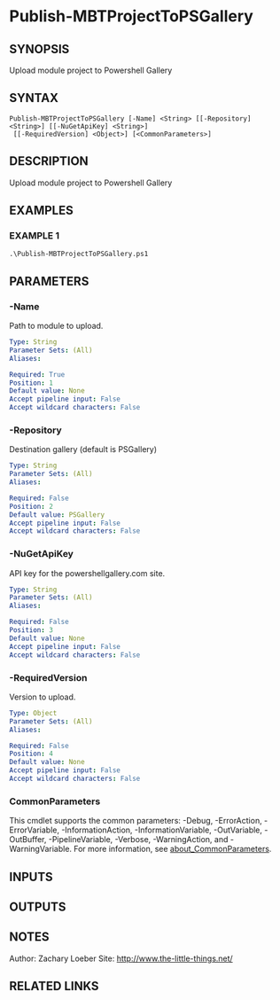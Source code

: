 ﻿---
external help file: ModuleBuildToolsTemp-help.xml
Module Name: ModuleBuildToolsTemp
online version: https://github.com/zloeber/ModuleBuild
schema: 2.0.0
---

# Publish-MBTProjectToPSGallery

## SYNOPSIS
Upload module project to Powershell Gallery

## SYNTAX

```
Publish-MBTProjectToPSGallery [-Name] <String> [[-Repository] <String>] [[-NuGetApiKey] <String>]
 [[-RequiredVersion] <Object>] [<CommonParameters>]
```

## DESCRIPTION
Upload module project to Powershell Gallery

## EXAMPLES

### EXAMPLE 1
```
.\Publish-MBTProjectToPSGallery.ps1
```

## PARAMETERS

### -Name
Path to module to upload.

```yaml
Type: String
Parameter Sets: (All)
Aliases:

Required: True
Position: 1
Default value: None
Accept pipeline input: False
Accept wildcard characters: False
```

### -Repository
Destination gallery (default is PSGallery)

```yaml
Type: String
Parameter Sets: (All)
Aliases:

Required: False
Position: 2
Default value: PSGallery
Accept pipeline input: False
Accept wildcard characters: False
```

### -NuGetApiKey
API key for the powershellgallery.com site.

```yaml
Type: String
Parameter Sets: (All)
Aliases:

Required: False
Position: 3
Default value: None
Accept pipeline input: False
Accept wildcard characters: False
```

### -RequiredVersion
Version to upload.

```yaml
Type: Object
Parameter Sets: (All)
Aliases:

Required: False
Position: 4
Default value: None
Accept pipeline input: False
Accept wildcard characters: False
```

### CommonParameters
This cmdlet supports the common parameters: -Debug, -ErrorAction, -ErrorVariable, -InformationAction, -InformationVariable, -OutVariable, -OutBuffer, -PipelineVariable, -Verbose, -WarningAction, and -WarningVariable. For more information, see [about_CommonParameters](http://go.microsoft.com/fwlink/?LinkID=113216).

## INPUTS

## OUTPUTS

## NOTES
Author: Zachary Loeber
Site: http://www.the-little-things.net/

## RELATED LINKS
